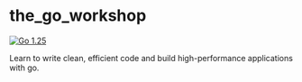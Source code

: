 # the_go_workshop
[![Go 1.25](https://img.shields.io/badge/Go-1.25-blue.svg)](https://golang.org/doc/install)

Learn to write clean, efficient code and build high-performance applications with go.
